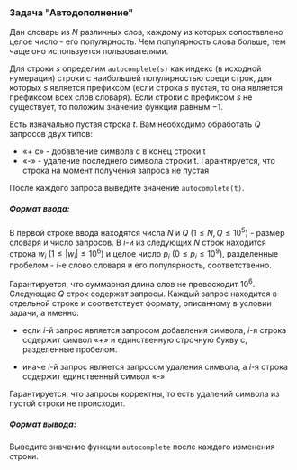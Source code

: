 ### Задача "Автодополнение"

Дан словарь из $N$ различных слов, каждому из которых сопоставлено целое число - его популярность. Чем популярность слова больше, тем чаще оно используется пользователями.

Для строки $s$ определим `autocomplete(s)` как индекс (в исходной нумерации) строки с наибольшей популярностью среди строк, для которых $s$ является префиксом 
(если строка $s$ пустая, то она является префиксом всех слов словаря). Если строки с префиксом $s$ не существует, то положим значение функции равным $-1$.


Есть изначально пустая строка $t$. Вам необходимо обработать $Q$ запросов двух типов:

-  «+ с» - добавление символа c в конец строки t
- «-» - удаление последнего символа строки t. Гарантируется, что строка на момент получения запроса не пустая


После каждого запроса выведите значение `autocomplete(t)`.


##### Формат ввода:

В первой строке ввода находятся числа $N$ и $Q$ $(1 \leq N, Q \leq 10^{5})$ - размер словаря и число запросов. В $і$-й из следующих $N$ строк находится строка 
$w_{i}$ $(1 ≤ |w_{i}| ≤ 10^{6})$ и целое число $p_{i}$ $(0 \leq p_{i} \leq 10^{9})$, разделенные пробелом - $і$-е слово словаря и его популярность, соответственно.


Гарантируется, что суммарная длина слов не превосходит $10^{6}$. Следующие $Q$ строк содержат запросы. Каждый запрос находится в отдельной строке 
и соответствует формату, описанному в условии задачи, а именно:

- если $і$-й запрос является запросом добавления символа, $і$-я строка содержит символ «+» и единственную строчную букву с, разделенные пробелом.

- иначе $і$-й запрос является запросом удаления символа, а $і$-я строка содержит единственный символ «-»

Гарантируется, что запросы корректны, то есть удалений символа из пустой строки не происходит.


##### Формат вывода:
Выведите значение функции `autocomplete` после каждого изменения строки.

